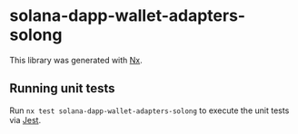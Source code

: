 # solana-dapp-wallet-adapters-solong

This library was generated with [Nx](https://nx.dev).

## Running unit tests

Run `nx test solana-dapp-wallet-adapters-solong` to execute the unit tests via [Jest](https://jestjs.io).
